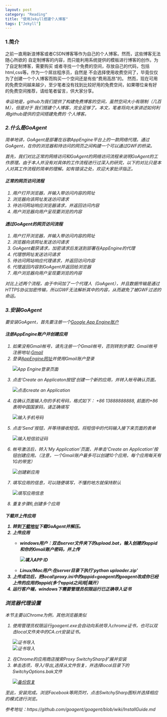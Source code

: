 ```yaml
---
layout: post
category: "Reading"
title: "使用Jekyll搭建个人博客"
tags: ["Jekyll"]
---
```

<h3>1.简介</h3>
<p>
之前一直用新浪博客或者CSDN博客等作为自己的个人博客。然而，这些博客无法随心所欲的
自定制博客的内容，而只能利用系统提供的模板进行博客的创作。为了自定制博客，需要购买
或者寻找一个免费的空间，存放自己的代码，包括html,css等。作为一个屌丝程序员，自然是
不会选择使用收费空间了，毕竟仅仅为了创建一个个人博客而购买一个空间还是有些“费用高昂”的。
然而，现在可用的免费空间越来越少，至少笔者没有找到比较好用的免费空间，如果哪位亲有好
的免费空间推荐，请给笔者留言，供大家分享。
</p>
<p>
<em>
幸运地是，github为我们提供了构建免费博客的空间，虽然空间大小有限制（几百M），但是对于
我们搭建个人博客，完全足够了。本文，笔者将向大家讲述如何利用github提供的空间搭建免费的
个人博客。
</p>
<H3>2.什么是GoAgent</h3>
<p>
简单地讲，GoAgent是部署在谷歌AppEngine平台上的一款网络代理。通过GoAgent，在你的浏览器和待访问的网页之间构建一个可以通过GWF的桥梁。
</p>
<p>
首先，我们对比正常的网络访问和GoAgent的网络访问流程来说明GoAgent的工作原理。由于本人并没有对具体的工作流程进行过深入的研究，以下的对比只是本人对其工作流程的简单的理解。如有错误之处，欢迎大家批评指正。
</p>
<h4>正常的网页访问流程</h4>
<ol>
<li>用户打开浏览器，并输入带访问内容的网址</li>
<li>浏览器向该网址发送访问请求</li>
<li>待访问网站响应浏览器请求，并返回访问内容</li>
<li>用户浏览器向用户呈现要浏览的内容</li>
</ol>

<h4>透过GoAgent的网页访问流程</h4>
<ol>
<li>用户打开浏览器，并输入带访问内容的网址</li>
<li>浏览器向该网址发送访问请求</li>
<li>GoAgent截获请求，加密请求后发送到部署在AppEngine的代理</li>
<li>代理想网址发送访问请求</li>
<li>待访问网站响应代理请求，并返回访问内容</li>
<li>代理返回内容到GoAgent并返回给浏览器</li>
<li>用户浏览器向用户呈现要浏览的内容</li>
</ol>

<p>
对比上述两个流程，由于中间加了一个代理人（GoAgent），并且数据传输是通过HTTPS协议加密传输，所以GWF无法解析其中的内容，从而避免了被GWF过滤的命运。
</p>

<h3>3.安装GoAgent</h3>
要安装GoAgent，首先要注册一个<a href="https://appengine.google.com/">Google App Engine账户</a>
<h4>注册AppEngine账户并创建应用</h4>
<ol>
<li>如果没有Gmail帐号，请先注册一个Gmail帐号，否则转到步骤2.  Gmail帐号注册地址:<a href="http://gmail.com">Gmail</a></li>
<li>登录<a href="https://appengine.google.com">AppEngine网址</a>并使用Gmail账户登录</li>
<p>
<img src="http://7te8gz.com1.z0.glb.clouddn.com/goagent-login.jpg" alt="App Engine登录页面"/>
</p>
<li>点击‘Create an Applicaton按钮’创建一个新的应用，并转入帐号确认页面。</li>
<p>
<img src="http://7te8gz.com1.z0.glb.clouddn.com/create-app.jpg" alt="点击create an Application"/>
</p>
<li>在确认页面输入你的手机号码，格式如下： +86 13888888888, 前面的+86表明中国国家码，请正确填写</li>
<p>
<img src="http://7te8gz.com1.z0.glb.clouddn.com/mobile-verify.jpg" alt="输入手机号码"/>
</p>
<li>点击‘Send’按钮，并等待接收短信。将短信中的代码输入接下来页面的表单</li>
<p>
<img src="http://7te8gz.com1.z0.glb.clouddn.com/mobile-code.jpg" alt="输入短信验证码"/>
</p>
<li>帐号激活后，转入‘My Application’页面，并单击‘Create an Application’按钮创建应用。（注意，一个Gmail账户最多可以创建10个应用，每个应用每天有1G的带宽）</li>
<p>
<img src="http://7te8gz.com1.z0.glb.clouddn.com/create-app2.jpg" alt="创建新应用"/>
</p>
<li>填写应用的信息，可以随便填写，不懂的地方就保持默认</li>
<p>
<img src="http://7te8gz.com1.z0.glb.clouddn.com/create-app3.jpg" alt="填写应用信息"/>
</p>
<li>重复步骤6,创建多个应用</li>
</ol>
<h4>下载并上传应用
<ol>
<li>转到<a href="https://github.com/goagent/goagent">下载地址</a>下载GoAgent并解压。</li>
<li>上传应用</li>
<ul>
<li>windows用户：双击server文件夹下的upload.bat，输入创建的appid和你的Gmail账户密码，并上传</li>
<p>
<img src="http://7te8gz.com1.z0.glb.clouddn.com/app-upload.jpg" alt="填入APP ID"/>
</p>
<li>Linux/Mac用户:在server目录下执行‘python uploader.zip’</li>
</ul>
<li>上传成功后，把local\proxy.ini中的appid=goagent的goagent改成你已经上传的应用的appid(多个appid之间用|隔开）</li>
<li>运行客户端，windows下需要管理员权限运行已正确导入证书</li>
</ol>
<h3>浏览器代理设置</h3>
本节主要以Chrome为例，其他浏览器类似
<ol>
<li>使用管理员权限运行goagent.exe会自动向系统导入chrome证书，也可以双击local文件夹中的CA.crt安装证书。
<p>
<img src="http://7te8gz.com1.z0.glb.clouddn.com/cert1.jpg" alt="证书导入"/><br/>

<img src="http://7te8gz.com1.z0.glb.clouddn.com/cert2.jpg" alt="证书导入"/>
</p>
<li>在Chrome的应用商店搜索Proxy SwitchySharp扩展并安装</li>
<li>单击选项，导入/导出,选择从文件恢复，并选择local目录下的SwitchyOptions.bak文件
<p>
<a href="http://7te8gz.com1.z0.glb.clouddn.com/import.png">
<img src="http://7te8gz.com1.z0.glb.clouddn.com/import-small.png" alt="备份恢复"/>
</a>
</p>
</ol>

<p>
至此，安装完成。浏览Facebook等网页时，点击SwitchySharp图标并选择相应的模式进行浏览。
</p>

<p>
<em>参考地址：https://github.com/goagent/goagent/blob/wiki/InstallGuide.md</em>
</p>